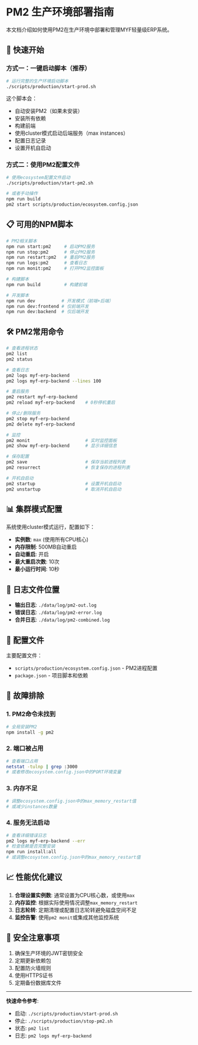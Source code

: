 # PM2 生产环境部署指南

本文档介绍如何使用PM2在生产环境中部署和管理MYF轻量级ERP系统。

## 🚀 快速开始

### 方式一：一键启动脚本（推荐）
```bash
# 运行完整的生产环境启动脚本
./scripts/production/start-prod.sh
```

这个脚本会：
- 自动安装PM2（如果未安装）
- 安装所有依赖
- 构建前端
- 使用cluster模式启动后端服务（max instances）
- 配置日志记录
- 设置开机自启动

### 方式二：使用PM2配置文件
```bash
# 使用ecosystem配置文件启动
./scripts/production/start-pm2.sh

# 或者手动操作
npm run build
pm2 start scripts/production/ecosystem.config.json
```

## 📋 可用的NPM脚本

```bash
# PM2相关脚本
npm run start:pm2     # 启动PM2服务
npm run stop:pm2      # 停止PM2服务  
npm run restart:pm2   # 重启PM2服务
npm run logs:pm2      # 查看日志
npm run monit:pm2     # 打开PM2监控面板

# 构建脚本
npm run build         # 构建前端

# 开发脚本
npm run dev          # 开发模式（前端+后端）
npm run dev:frontend # 仅前端开发
npm run dev:backend  # 仅后端开发
```

## 🛠️ PM2常用命令

```bash
# 查看进程状态
pm2 list
pm2 status

# 查看日志
pm2 logs myf-erp-backend
pm2 logs myf-erp-backend --lines 100

# 重启服务
pm2 restart myf-erp-backend
pm2 reload myf-erp-backend    # 0秒停机重启

# 停止/删除服务
pm2 stop myf-erp-backend
pm2 delete myf-erp-backend

# 监控
pm2 monit                     # 实时监控面板
pm2 show myf-erp-backend      # 显示详细信息

# 保存配置
pm2 save                      # 保存当前进程列表
pm2 resurrect                 # 恢复保存的进程列表

# 开机自启动
pm2 startup                   # 设置开机自启动
pm2 unstartup                 # 取消开机自启动
```

## 📊 集群模式配置

系统使用cluster模式运行，配置如下：
- **实例数**: `max` (使用所有CPU核心)
- **内存限制**: 500MB自动重启
- **自动重启**: 开启
- **最大重启次数**: 10次
- **最小运行时间**: 10秒

## 📁 日志文件位置

- **输出日志**: `./data/log/pm2-out.log`
- **错误日志**: `./data/log/pm2-error.log`
- **合并日志**: `./data/log/pm2-combined.log`

## 🔧 配置文件

主要配置文件：
- `scripts/production/ecosystem.config.json` - PM2进程配置
- `package.json` - 项目脚本和依赖

## 🚨 故障排除

### 1. PM2命令未找到
```bash
# 全局安装PM2
npm install -g pm2
```

### 2. 端口被占用
```bash
# 查看端口占用
netstat -tulnp | grep :3000
# 或者修改ecosystem.config.json中的PORT环境变量
```

### 3. 内存不足
```bash
# 调整ecosystem.config.json中的max_memory_restart值
# 或减少instances数量
```

### 4. 服务无法启动
```bash
# 查看详细错误日志
pm2 logs myf-erp-backend --err
# 检查依赖是否完整安装
npm run install:all
# 或调整ecosystem.config.json中的max_memory_restart值
```

## 📈 性能优化建议

1. **合理设置实例数**: 通常设置为CPU核心数，或使用`max`
2. **内存监控**: 根据实际使用情况调整`max_memory_restart`
3. **日志轮转**: 定期清理或配置日志轮转避免磁盘空间不足
4. **监控告警**: 使用`pm2 monit`或集成其他监控系统

## 🔐 安全注意事项

1. 确保生产环境的JWT密钥安全
2. 定期更新依赖包
3. 配置防火墙规则
4. 使用HTTPS证书
5. 定期备份数据库文件

---

**快速命令参考**:
- 启动: `./scripts/production/start-prod.sh`
- 停止: `./scripts/production/stop-pm2.sh` 
- 状态: `pm2 list`
- 日志: `pm2 logs myf-erp-backend`
